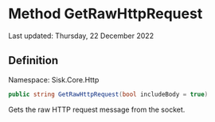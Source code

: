 # Method GetRawHttpRequest
Last updated: Thursday, 22 December 2022

## Definition
Namespace: Sisk.Core.Http

```csharp
public string GetRawHttpRequest(bool includeBody = true)
```

Gets the raw HTTP request message from the socket.

